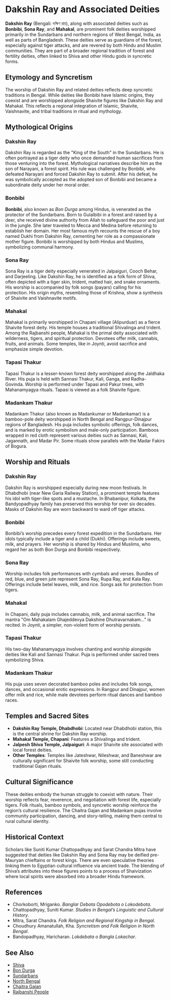 # Dakshin Ray and Associated Deities

**Dakshin Ray** (Bengali: দক্ষিণ রায়), along with associated deities such as **Bonbibi**, **Sona Ray**, and **Mahakal**, are prominent folk deities worshipped primarily in the Sundarbans and northern regions of West Bengal, India, as well as parts of Bangladesh. These deities serve as guardians of the forest, especially against tiger attacks, and are revered by both Hindu and Muslim communities. They are part of a broader regional tradition of forest and fertility deities, often linked to Shiva and other Hindu gods in syncretic forms.

## Etymology and Syncretism

The worship of Dakshin Ray and related deities reflects deep syncretic traditions in Bengal. While deities like Bonbibi have Islamic origins, they coexist and are worshipped alongside Shaivite figures like Dakshin Ray and Mahakal. This reflects a regional integration of Islamic, Shaivite, Vaishnavite, and tribal traditions in ritual and mythology.

## Mythological Origins

### Dakshin Ray

Dakshin Ray is regarded as the "King of the South" in the Sundarbans. He is often portrayed as a tiger deity who once demanded human sacrifices from those venturing into the forest. Mythological narratives describe him as the son of Narayani, a forest spirit. His rule was challenged by Bonbibi, who defeated Narayani and forced Dakshin Ray to submit. After his defeat, he was symbolically accepted as the adopted son of Bonbibi and became a subordinate deity under her moral order.

### Bonbibi

**Bonbibi**, also known as *Bon Durga* among Hindus, is venerated as the protector of the Sundarbans. Born to Gulalbibi in a forest and raised by a deer, she received divine authority from Allah to safeguard the poor and just in the jungle. She later traveled to Mecca and Medina before returning to establish her domain. Her most famous myth recounts the rescue of a boy named Dukhi from Dakshin Ray, cementing her role as a compassionate mother figure. Bonbibi is worshipped by both Hindus and Muslims, symbolizing communal harmony.

### Sona Ray

Sona Ray is a tiger deity especially venerated in Jalpaiguri, Cooch Behar, and Darjeeling. Like Dakshin Ray, he is identified as a folk form of Shiva, often depicted with a tiger skin, trident, matted hair, and snake ornaments. His worship is accompanied by folk songs (payars) calling for his protection. His origin myths, resembling those of Krishna, show a synthesis of Shaivite and Vaishnavite motifs.

### Mahakal

Mahakal is primarily worshipped in Chapani village (Alipurduar) as a fierce Shaivite forest deity. His temple houses a traditional Shivalinga and trident. Among the Rajbanshi people, Mahakal is the primal deity associated with wilderness, tigers, and spiritual protection. Devotees offer milk, cannabis, fruits, and animals. Some temples, like in Joynti, avoid sacrifice and emphasize simple devotion.

### Tapasi Thakur

Tapasi Thakur is a lesser-known forest deity worshipped along the Jaldhaka River. His puja is held with Sannasi Thakur, Kali, Ganga, and Radha-Govinda. Worship is performed under Tapasi and Pakur trees, with Mahanamyagya rituals. Tapasi is viewed as a folk Shaivite figure.

### Madankam Thakur

Madankam Thakur (also known as Madankumar or Madankamar) is a bamboo-pole deity worshipped in North Bengal and Rangpur-Dinajpur regions of Bangladesh. His puja includes symbolic offerings, folk dances, and is marked by erotic symbolism and male-only participation. Bamboos wrapped in red cloth represent various deities such as Sannasi, Kali, Jagannath, and Madar Pir. Some rituals show parallels with the Madar Fakirs of Bogura.

## Worship and Rituals

### Dakshin Ray

Dakshin Ray is worshipped especially during new moon festivals. In Dhabdhobi (near New Garia Railway Station), a prominent temple features his idol with tiger-like spots and a mustache. In Bhabanipur, Kolkata, the Bandyopadhyay family has preserved this worship for over six decades. Masks of Dakshin Ray are worn backward to ward off tiger attacks.

### Bonbibi

Bonbibi’s worship precedes every forest expedition in the Sundarbans. Her idols typically include a tiger and a child (Dukhi). Offerings include sweets, milk, and prayers. Her worship is shared by Hindus and Muslims, who regard her as both Bon Durga and Bonbibi respectively.

### Sona Ray

Worship includes folk performances with cymbals and verses. Bundles of red, blue, and green jute represent Sona Ray, Rupa Ray, and Kala Ray. Offerings include betel leaves, milk, and rice. Songs ask for protection from tigers.

### Mahakal

In Chapani, daily puja includes cannabis, milk, and animal sacrifice. The mantra "Om Mahakalam Ghajeddevya Dakshine Dhutravarnakam…" is recited. In Joynti, a simpler, non-violent form of worship persists.

### Tapasi Thakur

His two-day Mahanamyagya involves chanting and worship alongside deities like Kali and Sannasi Thakur. Puja is performed under sacred trees symbolizing Shiva.

### Madankam Thakur

His puja uses seven decorated bamboo poles and includes folk songs, dances, and occasional erotic expressions. In Rangpur and Dinajpur, women offer milk and rice, while male devotees perform ritual dances and bamboo races.

## Temples and Sacred Sites

- **Dakshin Ray Temple, Dhabdhobi**: Located near Dhabdhobi station, this is the central shrine for Dakshin Ray worship.
- **Mahakal Temple, Chapani**: Features a Shivalinga and trident.
- **Jalpesh Shiva Temple, Jalpaiguri**: A major Shaivite site associated with local forest deities.
- **Other Temples**: Temples like Jateshwar, Nileshwar, and Baneshwar are culturally significant for Shaivite folk worship, some still conducting traditional Gajan rituals.

## Cultural Significance

These deities embody the human struggle to coexist with nature. Their worship reflects fear, reverence, and negotiation with forest life, especially tigers. Folk rituals, bamboo symbols, and syncretic worship reinforce the region’s cultural resilience. The Chaitra Gajan and Madankam pujas involve community participation, dancing, and story-telling, making them central to rural cultural identity.

## Historical Context

Scholars like Suniti Kumar Chattopadhyay and Sarat Chandra Mitra have suggested that deities like Dakshin Ray and Sona Ray may be deified pre-Mauryan chieftains or forest kings. There are even speculative theories linking them to Egyptian cultural influence via ancient trade. The blending of Shiva’s attributes into these figures points to a process of Shaivization where local spirits were absorbed into a broader Hindu framework.

## References

- Chorkoborti, Mriganko. *Banglar Debota Opodebota o Lokodebota*.
- Chattopadhyay, Suniti Kumar. *Studies in Bengal’s Linguistic and Cultural History*.
- Mitra, Sarat Chandra. *Folk Religion and Regional Kingship in Bengal*.
- Choudhury Amanatullah, Kha. *Syncretism and Folk Religion in North Bengal*.
- Bandopadhyay, Haricharan. *Lokdebata o Bangla Lokachar*.

## See Also

- [Shiva](https://en.wikipedia.org/wiki/Shiva)
- [Bon Durga](https://en.wikipedia.org/wiki/Durga)
- [Sundarbans](https://en.wikipedia.org/wiki/Sundarbans)
- [North Bengal](https://en.wikipedia.org/wiki/North_Bengal)
- [Chaitra Gajan](https://en.wikipedia.org/wiki/Gajan)
- [Rajbanshi People](https://en.wikipedia.org/wiki/Rajbongshi_people)
